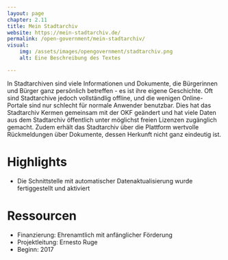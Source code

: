 ```yaml
---
layout: page
chapter: 2.11
title: Mein Stadtarchiv
website: https://mein-stadtarchiv.de/
permalink: /open-government/mein-stadtarchiv/
visual:
    img: /assets/images/opengovernment/stadtarchiv.png
    alt: Eine Beschreibung des Textes

---
```


In Stadtarchiven sind viele Informationen und Dokumente, die Bürgerinnen und Bürger ganz persönlich betreffen - es ist ihre eigene Geschichte. Oft sind Stadtarchive jedoch vollständlig offline, und die wenigen Online-Portale sind nur schlecht für normale Anwender benutzbar. Dies hat das Stadtarchiv Kermen gemeinsam mit der OKF geändert und hat viele Daten aus dem Stadtarchiv öffentlich unter möglichst freien Lizenzen zugänglich gemacht. Zudem erhält das Stadtarchiv über die Plattform wertvolle Rückmeldungen über Dokumente, dessen Herkunft nicht ganz eindeutig ist.

# Highlights

* Die Schnittstelle mit automatischer Datenaktualisierung wurde fertiggestellt und aktiviert

# Ressourcen

* Finanzierung: Ehrenamtlich mit anfänglicher Förderung
* Projektleitung: Ernesto Ruge
* Beginn: 2017
